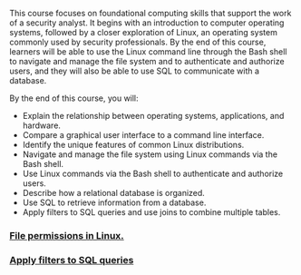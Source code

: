 This course focuses on foundational computing skills that support the work of a security analyst.  It begins with an introduction to computer operating systems, followed by a closer exploration of Linux, an operating system commonly used by security professionals. By the end of this course, learners will be able to use the Linux command line through the Bash shell to navigate and manage the file system and to authenticate and authorize users, and they will also be able to use SQL to communicate with a database. 


By the end of this course, you will: 
- Explain the relationship between operating systems, applications, and hardware.
- Compare a graphical user interface to a command line interface.
- Identify the unique features of common Linux distributions.
- Navigate and manage the file system using Linux commands via the Bash shell.
- Use Linux commands via the Bash shell to authenticate and authorize users.
- Describe how a relational database is organized.
- Use SQL to retrieve information from a database.
- Apply filters to SQL queries and use joins to combine multiple tables.


### [File permissions in Linux.](gcprojects/module4/module41.pdf)

### [Apply filters to SQL queries](gcprojects/module4/module42.pdf)

